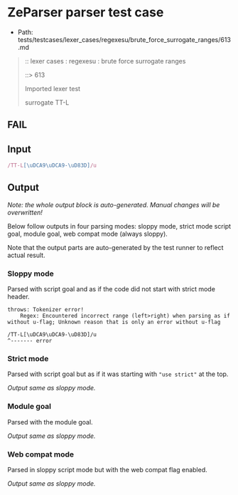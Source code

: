 # ZeParser parser test case

- Path: tests/testcases/lexer_cases/regexesu/brute_force_surrogate_ranges/613.md

> :: lexer cases : regexesu : brute force surrogate ranges
>
> ::> 613
>
> Imported lexer test
>
> surrogate TT-L

## FAIL

## Input

`````js
/TT-L[\uDCA9\uDCA9-\uD83D]/u
`````

## Output

_Note: the whole output block is auto-generated. Manual changes will be overwritten!_

Below follow outputs in four parsing modes: sloppy mode, strict mode script goal, module goal, web compat mode (always sloppy).

Note that the output parts are auto-generated by the test runner to reflect actual result.

### Sloppy mode

Parsed with script goal and as if the code did not start with strict mode header.

`````
throws: Tokenizer error!
    Regex: Encountered incorrect range (left>right) when parsing as if without u-flag; Unknown reason that is only an error without u-flag

/TT-L[\uDCA9\uDCA9-\uD83D]/u
^------- error
`````

### Strict mode

Parsed with script goal but as if it was starting with `"use strict"` at the top.

_Output same as sloppy mode._

### Module goal

Parsed with the module goal.

_Output same as sloppy mode._

### Web compat mode

Parsed in sloppy script mode but with the web compat flag enabled.

_Output same as sloppy mode._
